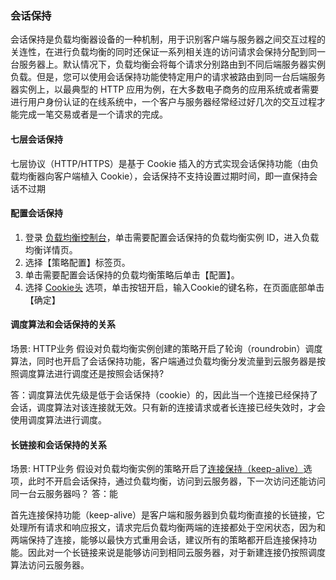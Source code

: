 ### 会话保持
会话保持是负载均衡器设备的一种机制，用于识别客户端与服务器之间交互过程的关连性，在进行负载均衡的同时还保证一系列相关连的访问请求会保持分配到同一台服务器上。默认情况下，负载均衡会将每个请求分别路由到不同后端服务器实例负载。但是，您可以使用会话保持功能使特定用户的请求被路由到同一台后端服务器实例上，以最典型的 HTTP 应用为例，在大多数电子商务的应用系统或者需要进行用户身份认证的在线系统中，一个客户与服务器经常经过好几次的交互过程才能完成一笔交易或者是一个请求的完成。


#### 七层会话保持

七层协议（HTTP/HTTPS）是基于 Cookie 插入的方式实现会话保持功能（由负载均衡器向客户端植入 Cookie），会话保持不支持设置过期时间，即一直保持会话不过期



#### 配置会话保持

1. 登录 [负载均衡控制台](./01.负载均衡监听策略/00.创建负载均衡监听策略.md#操作步骤)，单击需要配置会话保持的负载均衡实例 ID，进入负载均衡详情页。
2. 选择【策略配置】标签页。
3. 单击需要配置会话保持的负载均衡策略后单击【配置】。
4. 选择 [Cookie头](./01.负载均衡监听策略/00.创建负载均衡监听策略.md#HTTP和HTTPS基本配置) 选项，单击按钮开启，输入Cookie的键名称，在页面底部单击【确定】
   


#### 调度算法和会话保持的关系
场景: HTTP业务
假设对负载均衡实例创建的策略开启了轮询（roundrobin）调度算法，同时也开启了会话保持功能，客户端通过负载均衡分发流量到云服务器是按照调度算法进行调度还是按照会话保持?

答：调度算法优先级是低于会话保持（cookie）的，因此当一个连接已经保持了会话，调度算法对该连接就无效。只有新的连接请求或者长连接已经失效时，才会使用调度算法进行调度。



#### 长链接和会话保持的关系

场景: HTTP业务
假设对负载均衡实例的策略开启了[连接保持（keep-alive）](./01.负载均衡监听策略/00.创建负载均衡监听策略.md#HTTP和HTTPS基本配置)选项，此时不开启会话保持，通过负载均衡，访问到云服务器，下一次访问还能访问同一台云服务器吗？
答：能

首先连接保持功能（keep-alive）是客户端和服务器到负载均衡直接的长链接，它处理所有请求和响应报文，请求完后负载均衡两端的连接都处于空闲状态，因为和两端保持了连接，能够以最快方式重用会话，建议所有的策略都开启连接保持功能。因此对一个长链接来说是能够访问到相同云服务器，对于新建连接仍按照调度算法访问云服务器。
